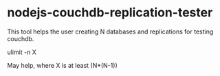 nodejs-couchdb-replication-tester
=================================

This tool helps the user creating N databases and replications for testing couchdb.

ulimit -n X

May help, where X is at least (N*(N-1))
